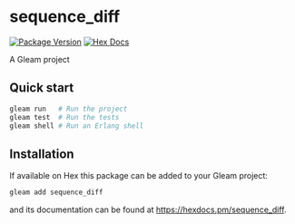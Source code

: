 # sequence_diff

[![Package Version](https://img.shields.io/hexpm/v/sequence_diff)](https://hex.pm/packages/sequence_diff)
[![Hex Docs](https://img.shields.io/badge/hex-docs-ffaff3)](https://hexdocs.pm/sequence_diff/)

A Gleam project

## Quick start

```sh
gleam run   # Run the project
gleam test  # Run the tests
gleam shell # Run an Erlang shell
```

## Installation

If available on Hex this package can be added to your Gleam project:

```sh
gleam add sequence_diff
```

and its documentation can be found at <https://hexdocs.pm/sequence_diff>.
